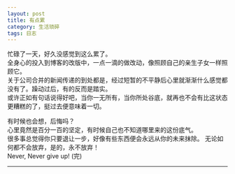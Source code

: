 ```yaml
---
layout: post
title: 有点累
category: 生活琐碎
tags: 日志
---
```


忙碌了一天，好久没感觉到这么累了。    
全身心的投入到博客的改版中，一点一滴的做改动，像照顾自己的亲生子女一样照顾它。   
关于公司合并的新闻传递的到处都是，经过短暂的不平静后心里就渐渐什么感觉都没有了。躁动过后，有的反而是踏实。   
或许正如有句话说得好吧，当你一无所有，当你所处谷底，就再也不会有比这状态更糟糕的了，挺过去便意味着一切。    

有时候也会想，后悔吗？     
心里竟然是百分一百的坚定，有时候自己也不知道哪里来的这份底气。   
很多事总觉得你只要退让一步，好像有些东西便会永远从你的未来抹除。
无论如何都不会放弃，是的，永不放弃！  
Never, Never give up!
(完)


---
